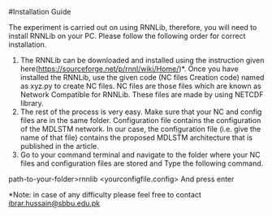 #Installation Guide

The experiment is carried out on using RNNLib, therefore, you will need to install RNNLib on your PC. Please follow the following order for correct installation.

1.	The RNNLib can be downloaded and installed using the instruction given here(https://sourceforge.net/p/rnnl/wiki/Home/)*. Once you have installed the RNNLib, use the given code (NC files Creation code) named as xyz.py to create NC files. NC files are those files which are known as Network Compatible for RNNLib. These files are made by using NETCDF library. 
2.	The rest of the process is very easy. Make sure that your NC and config files are in the same folder.  Configuration file contains the configuration of the MDLSTM network. In our case, the configuration file (i.e. give the name of that file) contains the proposed MDLSTM architecture that is published in the article.
3.	Go to your command terminal and navigate to the folder where your NC files and configuration files are stored and Type the following command.

path-to-your-folder>rnnlib   <yourconfigfile.config> 
And press enter 

*Note: in case of any difficulty please feel free to contact ibrar.hussain@sbbu.edu.pk
